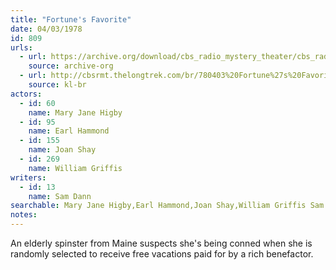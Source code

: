 ```yaml
---
title: "Fortune's Favorite"
date: 04/03/1978
id: 809
urls: 
  - url: https://archive.org/download/cbs_radio_mystery_theater/cbs_radio_mystery_theater-0801-0850.zip/cbs_radio_mystery_theater-0801-0850%2Fcbsrmt_0809_fortunes_favorite.mp3
    source: archive-org
  - url: http://cbsrmt.thelongtrek.com/br/780403%20Fortune%27s%20Favorite-WBBM.mp3
    source: kl-br
actors:  
  - id: 60
    name: Mary Jane Higby  
  - id: 95
    name: Earl Hammond  
  - id: 155
    name: Joan Shay  
  - id: 269
    name: William Griffis
writers:  
  - id: 13
    name: Sam Dann
searchable: Mary Jane Higby,Earl Hammond,Joan Shay,William Griffis Sam Dann
notes:  
---
```

An elderly spinster from Maine suspects she's being conned when she is randomly selected to receive free vacations paid for by a rich benefactor.